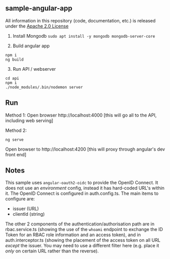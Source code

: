 ## sample-angular-app

All information in this repository (code,
documentation, etc.) is released under the 
[Apache 2.0 License](https://www.apache.org/licenses/LICENSE-2.0)

1. Install Mongodb
`sudo apt install -y mongodb mongodb-server-core`

2. Build angular app
```
npm i
ng build
```

3. Run API / webserver

```
cd api
npm i
./node_modules/.bin/nodemon server
```

## Run

Method 1: Open browser http://localhost:4000 [this will go all to the API, including web serving]

Method 2:
```
ng serve
```
Open browser to http://localhost:4200 [this will proxy through angular's dev front end]


## Notes

This sample uses `angular-oauth2-oidc` to provide the OpenID Connect.
It does not use an _environment_ config, instead it has hard-coded URL's within
it. The OpenID Connect is configured in auth.config.ts. The main items to configure are:

  - issuer (URL)
  - clientId (string)

The other 2 components of the authentication/authorisation path are in rbac.service.ts
(showing the use of the `whoami` endpoint to exchange the ID Token for an RBAC
role information and an access token), and in auth.interceptor.ts (showing the 
placement of the access token on all URL *except* the issuer. You may need to
use a different filter here (e.g. place it *only* on certain URL rather than
the reverse).

